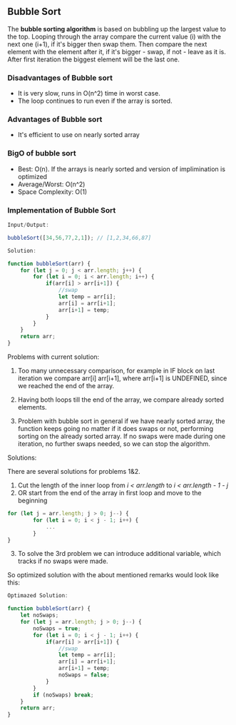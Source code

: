 ## Bubble Sort

The **bubble sorting algorithm** is based on bubbling up the largest value to the top. Looping through the array compare the current value (i) with the next one (i+1), if it's bigger then swap them. Then compare the next element with the element after it, if it's bigger - swap, if not - leave as it is. After first iteration the biggest element will  be the last one.

### Disadvantages of Bubble sort
* It is very slow, runs in O(n^2) time in worst case.
* The loop continues to run even if the array is sorted.

### Advantages of Bubble sort
* It's efficient to use on nearly sorted array


### BigO of bubble sort

* Best: O(n). If the arrays is nearly sorted and version of implimination is optimized
* Average/Worst: O(n^2)
* Space Complexity: O(1)

### Implementation of Bubble Sort

```javascript
Input/Output:

bubbleSort([34,56,77,2,1]); // [1,2,34,66,87]
```

```javascript
Solution:

function bubbleSort(arr) {
    for (let j = 0; j < arr.length; j++) {
        for (let i = 0; i < arr.length; i++) {
            if(arr[i] > arr[i+1]) {
                //swap
                let temp = arr[i];
                arr[i] = arr[i+1];
                arr[i+1] = temp;
            }
        }    
    }
    return arr;
}
```


Problems with current solution:

1. Too many unnecessary comparison, for example in IF block on last iteration we compare arr[i] arr[i+1], where arr[i+1] is UNDEFINED, since we reached the end of the array.

2. Having both loops till the end of the array, we compare already sorted elements.

3. Problem with bubble sort in general if we have nearly sorted array, the function keeps going no matter if it does swaps or not, performing sorting on the already sorted array. If no swaps were made during one iteration, no further swaps needed, so we can stop the algorithm.


Solutions:

There are several solutions for problems 1&2. 
1. Cut the length of the inner loop from _i < arr.length_ to _i < arr.length - 1 - j_
2. OR start from the end of the array in first loop and move to the beginning

```javascript
for (let j = arr.length; j > 0; j--) {
        for (let i = 0; i < j - 1; i++) {
            ...
        }
}
```

3. To solve the 3rd problem we can introduce additional variable, which tracks if no swaps were made.


So optimized solution with the about mentioned remarks would look like this:

```javascript
Optimazed Solution:

function bubbleSort(arr) {
    let noSwaps;
    for (let j = arr.length; j > 0; j--) {
        noSwaps = true;
        for (let i = 0; i < j - 1; i++) {
            if(arr[i] > arr[i+1]) {
                //swap
                let temp = arr[i];
                arr[i] = arr[i+1];
                arr[i+1] = temp;
                noSwaps = false;
            }
        }    
        if (noSwaps) break;
    }
    return arr;
}
```